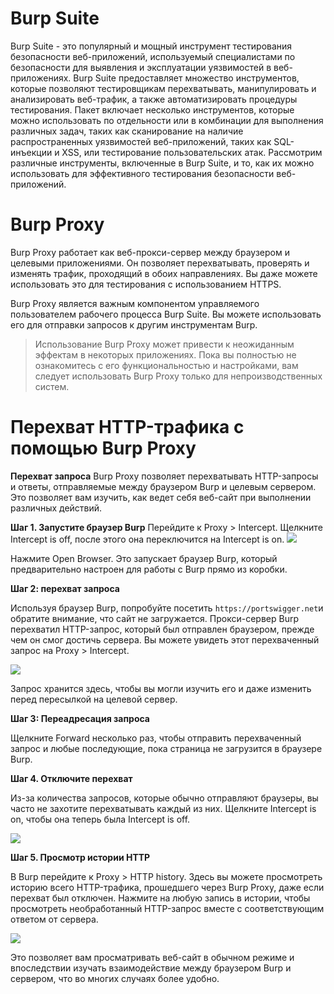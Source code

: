 # Burp Suite

Burp Suite - это популярный и мощный инструмент тестирования безопасности веб-приложений, используемый специалистами по безопасности для выявления и эксплуатации уязвимостей в веб-приложениях. Burp Suite предоставляет множество инструментов, которые позволяют тестировщикам перехватывать, манипулировать и анализировать веб-трафик, а также автоматизировать процедуры тестирования. Пакет включает несколько инструментов, которые можно использовать по отдельности или в комбинации для выполнения различных задач, таких как сканирование на наличие распространенных уязвимостей веб-приложений, таких как SQL-инъекции и XSS, или тестирование пользовательских атак. Рассмотрим различные инструменты, включенные в Burp Suite, и то, как их можно использовать для эффективного тестирования безопасности веб-приложений.

# Burp Proxy

Burp Proxy работает как веб-прокси-сервер между браузером и целевыми приложениями. Он позволяет перехватывать, проверять и изменять трафик, проходящий в обоих направлениях. Вы даже можете использовать это для тестирования с использованием HTTPS.

Burp Proxy является важным компонентом управляемого пользователем рабочего процесса Burp Suite. Вы можете использовать его для отправки запросов к другим инструментам Burp.

> Использование Burp Proxy может привести к неожиданным эффектам в некоторых приложениях. Пока вы полностью не ознакомитесь с его функциональностью и настройками, вам следует использовать Burp Proxy только для непроизводственных систем.

# Перехват HTTP-трафика с помощью Burp Proxy

**Перехват запроса**
Burp Proxy позволяет перехватывать HTTP-запросы и ответы, отправляемые между браузером Burp и целевым сервером. Это позволяет вам изучить, как ведет себя веб-сайт при выполнении различных действий.

**Шаг 1. Запустите браузер Burp**
Перейдите к Proxy > Intercept.
Щелкните Intercept is off, после этого она переключится на Intercept is on.
![](https://portswigger.net/burp/documentation/desktop/images/getting-started/quick-start-pro-intercept-on.png)

Нажмите Open Browser. Это запускает браузер Burp, который предварительно настроен для работы с Burp прямо из коробки.

**Шаг 2: перехват запроса**

Используя браузер Burp, попробуйте посетить `https://portswigger.net`и обратите внимание, что сайт не загружается. Прокси-сервер Burp перехватил HTTP-запрос, который был отправлен браузером, прежде чем он смог достичь сервера. Вы можете увидеть этот перехваченный запрос на Proxy > Intercept.

![](https://portswigger.net/burp/documentation/desktop/images/getting-started/quick-start-pro-intercepted-request.png)

Запрос хранится здесь, чтобы вы могли изучить его и даже изменить перед пересылкой на целевой сервер.

**Шаг 3: Переадресация запроса**

Щелкните Forward несколько раз, чтобы отправить перехваченный запрос и любые последующие, пока страница не загрузится в браузере Burp.

**Шаг 4. Отключите перехват**

Из-за количества запросов, которые обычно отправляют браузеры, вы часто не захотите перехватывать каждый из них. Щелкните Intercept is on, чтобы она теперь была Intercept is off.

![](https://portswigger.net/burp/documentation/desktop/images/getting-started/quick-start-pro-intercept-off.png)

**Шаг 5. Просмотр истории HTTP**

В Burp перейдите к Proxy > HTTP history. Здесь вы можете просмотреть историю всего HTTP-трафика, прошедшего через Burp Proxy, даже если перехват был отключен.
Нажмите на любую запись в истории, чтобы просмотреть необработанный HTTP-запрос вместе с соответствующим ответом от сервера.

![](https://portswigger.net/burp/documentation/desktop/images/getting-started/quick-start-pro-proxy-history.png)

Это позволяет вам просматривать веб-сайт в обычном режиме и впоследствии изучать взаимодействие между браузером Burp и сервером, что во многих случаях более удобно.
